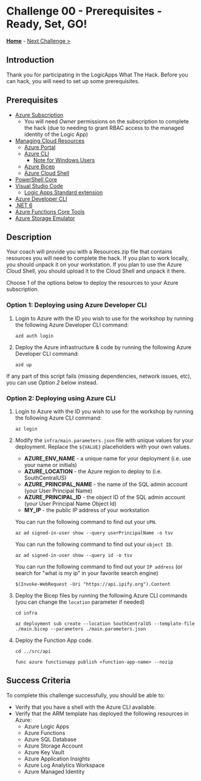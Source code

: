 # Challenge 00 - Prerequisites - Ready, Set, GO!

**[Home](../README.md)** - [Next Challenge >](./Challenge-01.md)

## Introduction

Thank you for participating in the LogicApps What The Hack. Before you can hack, you will need to set up some prerequisites.

## Prerequisites

- [Azure Subscription](../../000-HowToHack/WTH-Common-Prerequisites.md#azure-subscription)
  - You will need _Owner_ permissions on the subscription to complete the hack (due to needing to grant RBAC access to the managed identity of the Logic App)
- [Managing Cloud Resources](../../000-HowToHack/WTH-Common-Prerequisites.md#managing-cloud-resources)
  - [Azure Portal](../../000-HowToHack/WTH-Common-Prerequisites.md#azure-portal)
  - [Azure CLI](../../000-HowToHack/WTH-Common-Prerequisites.md#azure-cli)
    - [Note for Windows Users](../../000-HowToHack/WTH-Common-Prerequisites.md#note-for-windows-users)
  - [Azure Bicep](https://learn.microsoft.com/en-us/azure/azure-resource-manager/bicep/install#azure-cli)
  - [Azure Cloud Shell](../../000-HowToHack/WTH-Common-Prerequisites.md#azure-cloud-shell)
- [PowerShell Core](https://learn.microsoft.com/en-us/powershell/scripting/install/installing-powershell-on-windows?view=powershell-7.3)
- [Visual Studio Code](../../000-HowToHack/WTH-Common-Prerequisites.md#visual-studio-code)
  - [Logic Apps Standard extension](https://marketplace.visualstudio.com/items?itemName=ms-azuretools.vscode-azurelogicapps)
- [Azure Developer CLI](https://learn.microsoft.com/en-us/azure/developer/azure-developer-cli/install-azd?tabs=winget-windows%2Cbrew-mac%2Cscript-linux&pivots=os-windows)
- [.NET 6](https://dotnet.microsoft.com/en-us/download/dotnet/6.0)
- [Azure Functions Core Tools](https://learn.microsoft.com/en-us/azure/azure-functions/functions-run-local?tabs=v4%2Cwindows%2Ccsharp%2Cportal%2Cbash)
- [Azure Storage Emulator](https://learn.microsoft.com/en-us/azure/storage/common/storage-use-azurite?tabs=visual-studio-code)

## Description

Your coach will provide you with a Resources.zip file that contains resources you will need to complete the hack. If you plan to work locally, you should unpack it on your workstation. If you plan to use the Azure Cloud Shell, you should upload it to the Cloud Shell and unpack it there.

Choose 1 of the options below to deploy the resources to your Azure subscription.

### Option 1: Deploying using Azure Developer CLI

1.  Login to Azure with the ID you wish to use for the workshop by running the following Azure Developer CLI command:

    ```shell
    azd auth login
    ```

1.  Deploy the Azure infrastructure & code by running the following Azure Developer CLI command:

      ```shell
      azd up
      ```

If any part of this script fails (missing dependencies, network issues, etc), you can use _Option 2_ below instead.

### Option 2: Deploying using Azure CLI

1.  Login to Azure with the ID you wish to use for the workshop by running the following Azure CLI command:

    ```shell
    az login
    ```

1.  Modify the `infra/main.parameters.json` file with unique values for your deployment. Replace the `${VALUE}` placeholders with your own values.

    - **AZURE_ENV_NAME** - a unique name for your deployment (i.e. use your name or initials)
    - **AZURE_LOCATION** - the Azure region to deploy to (i.e. SouthCentralUS)
    - **AZURE_PRINCIPAL_NAME** - the name of the SQL admin account (your User Principal Name)
    - **AZURE_PRINCIPAL_ID** - the object ID of the SQL admin account (your User Principal Name Object Id)
    - **MY_IP** - the public IP address of your workstation

    You can run the following command to find out your `UPN`.

    ```shell
    az ad signed-in-user show --query userPrincipalName -o tsv
    ```

    You can run the following command to find out your `object ID`.

    ```shell
    az ad signed-in-user show --query id -o tsv
    ```

    You can run the following command to find out your `IP address` (or search for "what is my ip" in your favorite search engine)

    ```shell
    $(Invoke-WebRequest -Uri "https://api.ipify.org").Content
    ```

1.  Deploy the Bicep files by running the following Azure CLI commands (you can change the `location` parameter if needed)

    ```shell
    cd infra    

    az deployment sub create --location SouthCentralUS --template-file ./main.bicep --parameters ./main.parameters.json
    ```

1.  Deploy the Function App code.

    ```shell
    cd ../src/api

    func azure functionapp publish <function-app-name> --nozip
    ```

## Success Criteria

To complete this challenge successfully, you should be able to:

- Verify that you have a shell with the Azure CLI available.
- Verify that the ARM template has deployed the following resources in Azure:
  - Azure Logic Apps
  - Azure Functions
  - Azure SQL Database
  - Azure Storage Account
  - Azure Key Vault
  - Azure Application Insights
  - Azure Log Analytics Workspace
  - Azure Managed Identity
